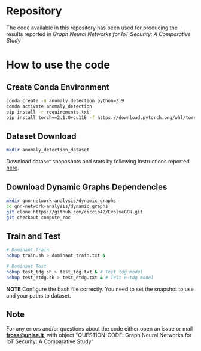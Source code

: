 # Repository
The code available in this repository has been used for producing the results reported in *Graph Neural Networks for IoT Security: A Comparative Study*

# How to use the code

## Create Conda Environment
```bash
conda create -n anomaly_detection python=3.9
conda activate anomaly_detection
pip install -r requirements.txt
pip install torch==2.1.0+cu118 -f https://download.pytorch.org/whl/torch_stable.html
```

## Dataset Download
```bash
mkdir anomaly_detection_dataset
```
Download dataset snaposhots and stats by following instructions reported [here](https://zenodo.org/records/15181384). </br>


## Download Dynamic Graphs Dependencies
```bash
mkdir gnn-network-analysis/dynamic_graphs
cd gnn-network-analysis/dynamic_graphs
git clone https://github.com/ciccio42/EvolveGCN.git
git checkout compute_roc
```

## Train and Test
```bash
# Dominant Train
nohup train.sh > dominant_train.txt &

# Dominant Test
nohup test_tdg.sh > test_tdg.txt & # Test tdg model
nohup test_etdg.sh > test_etdg.txt & # Test e-tdg model
```


**NOTE** Configure the bash file correctly. You need to set the snapshot to use and your paths to dataset.

## Note
For any errors and/or questions about the code either open an issue or mail **frosa@unisa.it**, with object "QUESTION-CODE: Graph Neural Networks for IoT Security: A Comparative Study"


